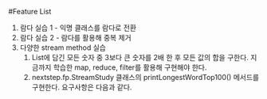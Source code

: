 #Feature List
1. 람다 실습 1 - 익명 클래스를 람다로 전환
2. 람다 실습 2 - 람다를 활용해 중복 제거
3. 다양한 stream method 실습
    1. List에 담긴 모든 숫자 중 3보다 큰 숫자를 2배 한 후 모든 값의 합을 구한다. 지금까지 학습한 map, reduce, filter를 활용해 구현해야 한다.
    2. nextstep.fp.StreamStudy 클래스의 printLongestWordTop100() 메서드를 구현한다. 요구사항은 다음과 같다.